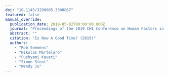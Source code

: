```yaml
---
doi: "10.1145/3290605.3300867"
featured: false
manual_override:
  publication_date: 2019-05-02T00:00:00.000Z
  journal: "Proceedings of the 2019 CHI Conference on Human Factors in Computing Systems"
  abstract: ""
  citation: "Is Now A Good Time? (2019)"
  authors:
    - "Rob Semmens"
    - "Nikolas Martelaro"
    - "Pushyami Kaveti"
    - "Simon Stent"
    - "Wendy Ju"
---
```


<!-- You can add additional content about this publication here if needed -->

